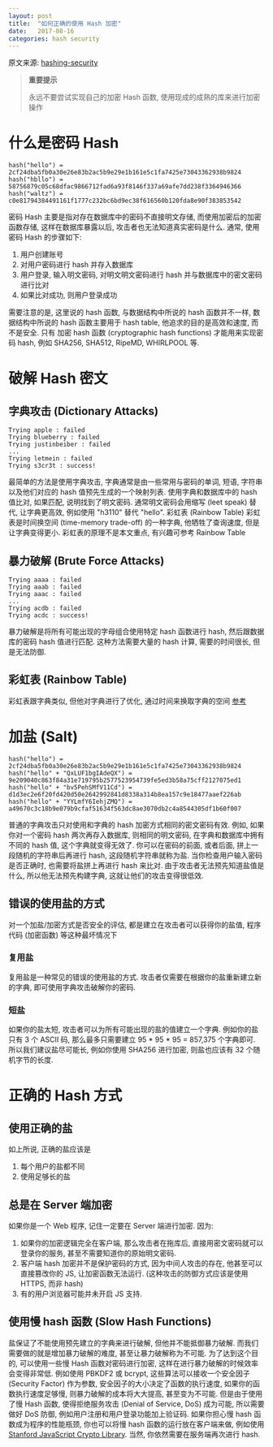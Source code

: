 ```yaml
---
layout: post
title:  "如何正确的使用 Hash 加密"
date:   2017-08-16
categories: hash security
---
```


原文来源: [hashing-security](https://crackstation.net/hashing-security.htm)

> **重要提示**
>
> 永远不要尝试实现自己的加密 Hash 函数, 使用现成的成熟的库来进行加密操作

# 什么是密码 Hash

```
hash("hello") = 2cf24dba5fb0a30e26e83b2ac5b9e29e1b161e5c1fa7425e73043362938b9824
hash("hbllo") = 58756879c05c68dfac9866712fad6a93f8146f337a69afe7dd238f3364946366
hash("waltz") = c0e81794384491161f1777c232bc6bd9ec38f616560b120fda8e90f383853542
```

密码 Hash 主要是指对存在数据库中的密码不直接明文存储, 而使用加密后的加密函数存储, 这样在数据库暴露以后, 攻击者也无法知道真实密码是什么. 通常, 使用密码 Hash 的步骤如下:

1. 用户创建账号
2. 对用户密码进行 hash 并存入数据库
3. 用户登录, 输入明文密码, 对明文明文密码进行 hash 并与数据库中的密文密码进行比对
4. 如果比对成功, 则用户登录成功

需要注意的是, 这里说的 hash 函数, 与数据结构中所说的 hash 函数并不一样, 数据结构中所说的 hash 函数主要用于 hash table, 他追求的目的是高效和速度, 而不是安全. 只有 加密 hash 函数 (cryptographic hash functions) 才能用来实现密码 hash, 例如 SHA256, SHA512, RipeMD, WHIRLPOOL 等.

# 破解 Hash 密文

## 字典攻击 (Dictionary Attacks)

```
Trying apple : failed
Trying blueberry : failed
Trying justinbeiber : failed
...
Trying letmein : failed
Trying s3cr3t : success!
```

最简单的方法是使用字典攻击, 字典通常是由一些常用与密码的单词, 短语, 字符串以及他们对应的 hash 值预先生成的一个映射列表. 使用字典和数据库中的 hash 值比对, 如果匹配, 说明找到了明文密码. 通常明文密码会用缩写 (leet speak) 替代, 让字典更高效, 例如使用 "h3110" 替代 "hello".
彩虹表 (Rainbow Table) 
彩虹表是时间换空间 (time-memory trade-off) 的一种字典, 他牺牲了查询速度, 但是让字典变得更小. 彩虹表的原理不是本文重点, 有兴趣可参考 Rainbow Table

## 暴力破解 (Brute Force Attacks)

```
Trying aaaa : failed
Trying aaab : failed
Trying aaac : failed
...
Trying acdb : failed
Trying acdc : success!
```

暴力破解是将所有可能出现的字母组合使用特定 hash 函数进行 hash, 然后跟数据库的密码 hash 值进行匹配. 这种方法需要大量的 hash 计算, 需要的时间很长, 但是无法防御.

## 彩虹表 (Rainbow Table)

彩虹表跟字典类似, 但他对字典进行了优化, 通过时间来换取字典的空间 [参考](https://www.zhihu.com/question/19790488)

# 加盐 (Salt)

```
hash("hello") = 2cf24dba5fb0a30e26e83b2ac5b9e29e1b161e5c1fa7425e73043362938b9824
hash("hello" + "QxLUF1bgIAdeQX") = 9e209040c863f84a31e719795b2577523954739fe5ed3b58a75cff2127075ed1
hash("hello" + "bv5PehSMfV11Cd") = d1d3ec2e6f20fd420d50e2642992841d8338a314b8ea157c9e18477aaef226ab
hash("hello" + "YYLmfY6IehjZMQ") = a49670c3c18b9e079b9cfaf51634f563dc8ae3070db2c4a8544305df1b60f007
```

普通的字典攻击只对使用和字典的 hash 加密方式相同的密文密码有效. 例如, 如果你对一个密码 hash 两次再存入数据库, 则相同的明文密码, 在字典和数据库中拥有不同的 hash 值, 这个字典就变得无效了.
你可以在密码的前面, 或者后面, 拼上一段随机的字符串后再进行 hash, 这段随机字符串就称为盐. 当你检查用户输入密码是否正确时, 也需要将盐拼上再进行 hash 来比对.
由于攻击者无法预先知道盐值是什么, 所以他无法预先构建字典, 这就让他们的攻击变得很低效.

## 错误的使用盐的方式

对一个加盐/加密方式是否安全的评估, 都是建立在攻击者可以获得你的盐值, 程序代码 (加密函数) 等这种最坏情况下

### 复用盐

复用盐是一种常见的错误的使用盐的方式. 攻击者仅需要在根据你的盐重新建立新的字典, 即可使用字典攻击破解你的密码.

### 短盐

如果你的盐太短, 攻击者可以为所有可能出现的盐的值建立一个字典. 例如你的盐只有 3 个 ASCII 码, 那么最多只需要建立 95 * 95 * 95 = 857,375 个字典即可. 所以我们建议盐尽可能长, 例如你使用 SHA256 进行加密, 则盐也应该有 32 个随机字节的长度.

# 正确的 Hash 方式

## 使用正确的盐

如上所说, 正确的盐应该是

1. 每个用户的盐都不同
2. 使用足够长的盐

## 总是在 Server 端加密

如果你是一个 Web 程序, 记住一定要在 Server 端进行加密. 因为:

1. 如果你的加密逻辑完全在客户端, 那么攻击者在拖库后, 直接用密文密码就可以登录你的服务, 甚至不需要知道你的原始明文密码.
2. 客户端 hash 加密并不是保护密码的方式, 因为中间人攻击的存在, 他甚至可以直接篡改你的 JS, 让加密函数无法运行. (这种攻击的防御方式应该是使用 HTTPS, 而非 hash)
3. 有的用户浏览器可能并未开启 JS 支持.

## 使用慢 hash 函数 (Slow Hash Functions)

盐保证了不能使用预先建立的字典来进行破解, 但他并不能抵御暴力破解. 而我们需要做的就是增加暴力破解的难度, 甚至让暴力破解称为不可能.
为了达到这个目的, 可以使用一些慢 Hash 函数对密码进行加密, 这样在进行暴力破解的时候效率会变得非常低. 例如使用 PBKDF2 或 bcrypt, 这些算法可以接收一个安全因子 (Security Factor) 作为参数, 安全因子的大小决定了函数的执行速度, 如果你的函数执行速度足够慢, 则暴力破解的成本将大大提高, 甚至变为不可能.
但是由于使用了慢 Hash 函数, 使得拒绝服务攻击 (Denial of Service, DoS) 成为可能, 所以需要做好 DoS 防御, 例如用户注册和用户登录功能加上验证码.
如果你担心慢 hash 函数成为程序的性能瓶颈, 你也可以将慢 hash 函数的运行放在客户端来做, 例如使用 [Stanford JavaScript Crypto Library](https://crypto.stanford.edu/sjcl/). 当然, 你依然需要在服务端再次进行 hash.
